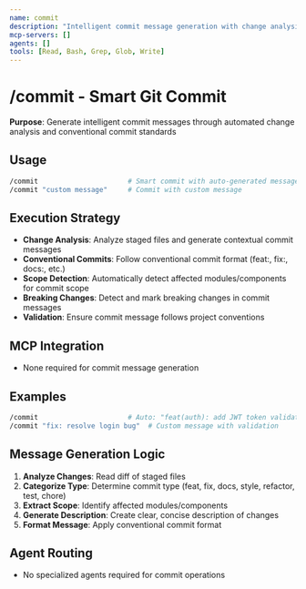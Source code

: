 ```yaml
---
name: commit
description: "Intelligent commit message generation with change analysis and conventional commits"
mcp-servers: []
agents: []
tools: [Read, Bash, Grep, Glob, Write]
---
```


# /commit - Smart Git Commit

**Purpose**: Generate intelligent commit messages through automated change analysis and conventional commit standards

## Usage

```bash
/commit                      # Smart commit with auto-generated message
/commit "custom message"     # Commit with custom message
```

## Execution Strategy

- **Change Analysis**: Analyze staged files and generate contextual commit messages
- **Conventional Commits**: Follow conventional commit format (feat:, fix:, docs:, etc.)
- **Scope Detection**: Automatically detect affected modules/components for commit scope
- **Breaking Changes**: Detect and mark breaking changes in commit messages
- **Validation**: Ensure commit message follows project conventions

## MCP Integration

- None required for commit message generation

## Examples

```bash
/commit                      # Auto: "feat(auth): add JWT token validation"
/commit "fix: resolve login bug"  # Custom message with validation
```

## Message Generation Logic

1. **Analyze Changes**: Read diff of staged files
2. **Categorize Type**: Determine commit type (feat, fix, docs, style, refactor, test, chore)
3. **Extract Scope**: Identify affected modules/components
4. **Generate Description**: Create clear, concise description of changes
5. **Format Message**: Apply conventional commit format

## Agent Routing

- No specialized agents required for commit operations
